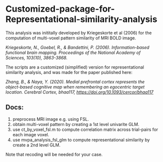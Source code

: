 # Customized-package-for-Representational-similarity-analysis

This analysis was inititally developed by Kriegeskorte et al (2006) for the computation of multi-voxel pattern similarity of MRI BOLD image. 

*Kriegeskorte, N., Goebel, R., & Bandettini, P. (2006). Information-based functional brain mapping. Proceedings of the National Academy of Sciences, 103(10), 3863-3868.*


The scripts are a customized (simplified) version for representational similarity analysis, and was made for the paper published here: 

*Zhang, B., & Naya, Y. (2020). Medial prefrontal cortex represents the object-based cognitive map when remembering an egocentric target location. Cerebral Cortex, bhaa117, https://doi.org/10.1093/cercor/bhaa117*


## Docs:

1. preprocess MRI image e.g. using FSL. 
2. obtain multi-voxel pattern by creating a 1st level univarite GLM.
3. use ct_by_voxel_fsl.m to compute correlation matrix across trial-pairs for each image voxel.
4. use mvpa_analysis_fsl_glm to compute representational similarity by create a 2nd level GLM.

Note that recoding will be needed for your case.
